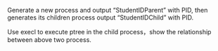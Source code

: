 Generate a new process and output “StudentIDParent” with PID, then generates its children process output “StudentIDChild” with PID.

Use execl to execute ptree in the child process，show the relationship between above two process.

